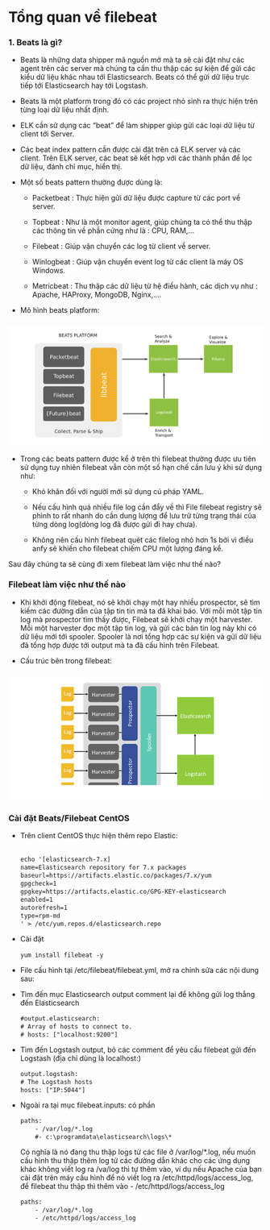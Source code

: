 # Tổng quan về filebeat

### 1. Beats là gì?

- Beats là những data shipper mã nguồn mở mà ta sẽ cài đặt như các agent trên các server mà chúng ta cần thu thập các sự kiện để gửi các kiểu dữ liệu khác nhau tới Elasticsearch. Beats có thể gửi dữ liệu trực tiếp tới Elasticsearch hay tới Logstash.

- Beats là một platform trong đó có các project nhỏ sinh ra thực hiện trên từng loại dữ liệu nhất định.

- ELK cần sử dụng các “beat” để làm shipper giúp gửi các loại dữ liệu từ client tới Server.

- Các beat index pattern cần được cài đặt trên cả ELK server và các client. Trên ELK server, các beat sẽ kết hợp với các thành phần để lọc dữ liệu, đánh chỉ mục, hiển thị.

- Một số beats pattern thường được dùng là:

    - Packetbeat : Thực hiện gửi dữ liệu được capture từ các port về server.
    
    - Topbeat : Như là một monitor agent, giúp chúng ta có thể thu thập các thông tin về phần cứng như là : CPU, RAM,…
    
    - Filebeat : Giúp vận chuyển các log từ client về server.
    
    - Winlogbeat : Giúp vận chuyển event log từ các client là máy OS Windows.
    
    - Metricbeat : Thu thập các dữ liệu từ hệ điều hành, các dịch vụ như : Apache, HAProxy, MongoDB, Nginx,….

- Mô hình beats platform:

<h3 align="center"><img src="../Images/20.png"></h3>

- Trong các beats pattern được kể ở trên thì filebeat thường được ưu tiên sử dụng tuy nhiên filebeat vẫn còn một số hạn chế cần lưu ý khi sử dụng như:

    - Khó khăn đối với người mới sử dụng cú pháp YAML.

    - Nếu cấu hình quá nhiều file log cần đẩy về thì File filebeat registry sẽ phình to rất nhanh do cần dung lượng để lưu trữ từng trạng thái của từng dòng log(dòng log đã được gửi đi hay chưa).
    
    - Không nên cấu hình filebeat quét các filelog nhỏ hơn 1s bởi vì điều anfy sẽ khiến cho filebeat chiếm CPU một lượng đáng kể.

Sau đây chúng ta sẽ cùng đi xem filebeat làm việc như thế nào?

### Filebeat làm việc như thế nào

- Khi khởi động filebeat, nó sẽ khởi chạy một hay nhiều prospector, sẽ tìm kiếm các đường dẫn của tập tin tin mà ta đã khai báo. Với mỗi môt tập tin log mà prospector tìm thấy được, Filebeat sẽ khởi chạy một harvester. Mỗi một harvester đọc một tập tin log, và gửi các bản tin log này khi có dữ liệu mới tới spooler. Spooler là nơi tổng hợp các sự kiện và gửi dữ liệu đã tổng hợp được tới output mà ta đã cấu hình trên Filebeat.

- Cấu trúc bên trong filebeat:

<h3 align="center"><img src="../Images/21.png"></h3>

###  Cài đặt Beats/Filebeat CentOS

- Trên client CentOS thực hiện thêm repo Elastic:

    ```

    echo '[elasticsearch-7.x]
    name=Elasticsearch repository for 7.x packages
    baseurl=https://artifacts.elastic.co/packages/7.x/yum
    gpgcheck=1
    gpgkey=https://artifacts.elastic.co/GPG-KEY-elasticsearch
    enabled=1
    autorefresh=1
    type=rpm-md
    ' > /etc/yum.repos.d/elasticsearch.repo

    ```

- Cài đặt

    ` yum install filebeat -y `

- File cấu hình tại /etc/filebeat/filebeat.yml, mở ra chỉnh sửa các nội dung sau:

- Tìm đến mục Elasticsearch output comment lại để không gửi log thẳng đến Elasticsearch

    ```
    #output.elasticsearch:
    # Array of hosts to connect to.
    # hosts: ["localhost:9200"]

    ```

- Tìm đến Logstash output, bỏ các comment để yêu cầu filebeat gửi đến Logstash (địa chỉ dùng là localhost:)

    ```
    output.logstash:
    # The Logstash hosts
    hosts: ["IP:5044"]
    ```

- Ngoài ra tại mục filebeat.inputs: có phần
    
    ```
    paths:
        - /var/log/*.log
        #- c:\programdata\elasticsearch\logs\*
    ```

    Có nghĩa là nó đang thu thập logs từ các file ở /var/log/*.log, nếu muốn cấu hình thu thập thêm log từ các đường dẫn khác cho các ứng dụng khác không viết log ra /va/log thì tự thêm vào, ví dụ nếu Apache của bạn cài đặt trên máy cấu hình để nó viết log ra /etc/httpd/logs/access_log, để filebeat thu thập thì thêm vào - /etc/httpd/logs/access_log

    ```
    paths:
        - /var/log/*.log
        - /etc/httpd/logs/access_log

    ```
    